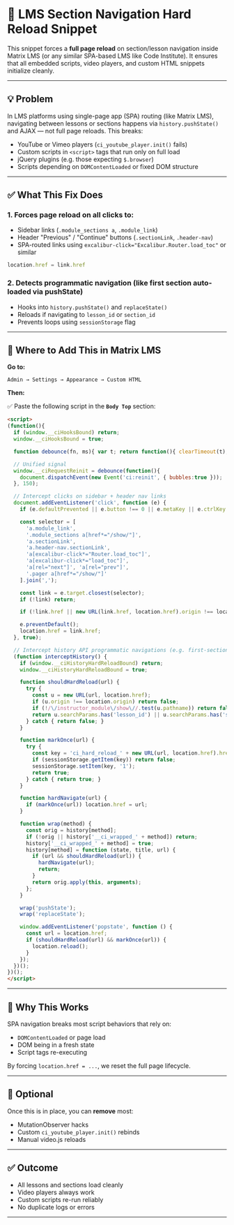 # 🔁 LMS Section Navigation Hard Reload Snippet

This snippet forces a **full page reload** on section/lesson navigation inside Matrix LMS (or any similar SPA-based LMS like Code Institute). It ensures that all embedded scripts, video players, and custom HTML snippets initialize cleanly.

---

## 💡 Problem

In LMS platforms using single-page app (SPA) routing (like Matrix LMS), navigating between lessons or sections happens via `history.pushState()` and AJAX — not full page reloads. This breaks:

- YouTube or Vimeo players (`ci_youtube_player.init()` fails)
- Custom scripts in `<script>` tags that run only on full load
- jQuery plugins (e.g. those expecting `$.browser`)
- Scripts depending on `DOMContentLoaded` or fixed DOM structure

---

## ✅ What This Fix Does

### 1. Forces page reload on all clicks to:

- Sidebar links (`.module_sections a`, `.module_link`)
- Header "Previous" / "Continue" buttons (`.sectionLink`, `.header-nav`)
- SPA-routed links using `excalibur-click="Excalibur.Router.load_toc"` or similar

```js
location.href = link.href
```

### 2. Detects programmatic navigation (like first section auto-loaded via pushState)

- Hooks into `history.pushState()` and `replaceState()`
- Reloads if navigating to `lesson_id` or `section_id`
- Prevents loops using `sessionStorage` flag

---

## 🧩 Where to Add This in Matrix LMS

**Go to:**
```
Admin → Settings → Appearance → Custom HTML
```

**Then:**

✅ Paste the following script in the **`Body Top`** section:

```html
<script>
(function(){
  if (window.__ciHooksBound) return;
  window.__ciHooksBound = true;

  function debounce(fn, ms){ var t; return function(){ clearTimeout(t); t=setTimeout(fn,ms); }; }

  // Unified signal
  window.__ciRequestReinit = debounce(function(){
    document.dispatchEvent(new Event('ci:reinit', { bubbles:true }));
  }, 150);

  // Intercept clicks on sidebar + header nav links
  document.addEventListener('click', function (e) {
    if (e.defaultPrevented || e.button !== 0 || e.metaKey || e.ctrlKey || e.shiftKey || e.altKey) return;

    const selector = [
      'a.module_link',
      '.module_sections a[href*="/show/"]',
      'a.sectionLink',
      'a.header-nav.sectionLink',
      'a[excalibur-click*="Router.load_toc"]',
      'a[excalibur-click*="load_toc"]',
      'a[rel="next"]', 'a[rel="prev"]',
      '.pager a[href*="/show/"]'
    ].join(',');

    const link = e.target.closest(selector);
    if (!link) return;

    if (!link.href || new URL(link.href, location.href).origin !== location.origin) return;

    e.preventDefault();
    location.href = link.href;
  }, true);

  // Intercept history API programmatic navigations (e.g. first-section auto-load)
  (function interceptHistory() {
    if (window.__ciHistoryHardReloadBound) return;
    window.__ciHistoryHardReloadBound = true;

    function shouldHardReload(url) {
      try {
        const u = new URL(url, location.href);
        if (u.origin !== location.origin) return false;
        if (!/\/instructor_module\/show\//.test(u.pathname)) return false;
        return u.searchParams.has('lesson_id') || u.searchParams.has('section_id');
      } catch { return false; }
    }

    function markOnce(url) {
      try {
        const key = 'ci_hard_reload_' + new URL(url, location.href).href;
        if (sessionStorage.getItem(key)) return false;
        sessionStorage.setItem(key, '1');
        return true;
      } catch { return true; }
    }

    function hardNavigate(url) {
      if (markOnce(url)) location.href = url;
    }

    function wrap(method) {
      const orig = history[method];
      if (!orig || history['__ci_wrapped_' + method]) return;
      history['__ci_wrapped_' + method] = true;
      history[method] = function (state, title, url) {
        if (url && shouldHardReload(url)) {
          hardNavigate(url);
          return;
        }
        return orig.apply(this, arguments);
      };
    }

    wrap('pushState');
    wrap('replaceState');

    window.addEventListener('popstate', function () {
      const url = location.href;
      if (shouldHardReload(url) && markOnce(url)) {
        location.reload();
      }
    });
  })();
})();
</script>
```

---

## 🧪 Why This Works

SPA navigation breaks most script behaviors that rely on:

- `DOMContentLoaded` or page load
- DOM being in a fresh state
- Script tags re-executing

By forcing `location.href = ...`, we reset the full page lifecycle.

---

## 🧼 Optional

Once this is in place, you can **remove** most:
- MutationObserver hacks
- Custom `ci_youtube_player.init()` rebinds
- Manual video.js reloads

---

## ✅ Outcome

- All lessons and sections load cleanly
- Video players always work
- Custom scripts re-run reliably
- No duplicate logs or errors

---